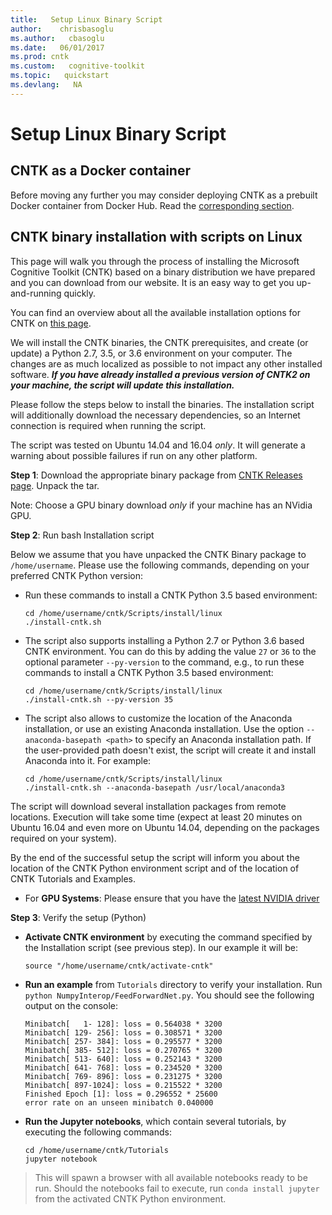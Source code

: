 ```yaml
---
title:   Setup Linux Binary Script
author:    chrisbasoglu
ms.author:   cbasoglu
ms.date:   06/01/2017
ms.prod: cntk
ms.custom:   cognitive-toolkit
ms.topic:   quickstart
ms.devlang:   NA
---
```


# Setup Linux Binary Script

## CNTK as a Docker container
Before moving any further you may consider deploying CNTK as a prebuilt Docker container from Docker Hub. Read the [corresponding section](./CNTK-Docker-Containers.md).

## CNTK binary installation with scripts on Linux

This page will walk you through the process of installing the Microsoft Cognitive Toolkit (CNTK)
based on a binary distribution we have prepared and you can download from our website. It is an easy way
to get you up-and-running quickly. 

You can find an overview about all the available installation options for CNTK on [this page](./Setup-CNTK-on-your-machine.md).

We will install the CNTK binaries, the CNTK prerequisites, and create (or update) a Python 2.7, 3.5, or 3.6 environment 
on your computer. The changes are as much localized as possible to not impact any other installed
software. _**If you have already installed a previous version of CNTK2 on your machine, the script will 
update this installation.**_

Please follow the steps below to install the binaries. The installation script
will additionally download the necessary dependencies, so an Internet
connection is required when running the script.

The script was tested on Ubuntu 14.04 and 16.04 *only*. It will generate a warning about possible failures if run on any other platform.

**Step 1**: Download the appropriate binary package from [CNTK Releases page](https://github.com/Microsoft/CNTK/releases). Unpack the tar.

Note: Choose a GPU binary download *only* if your machine has an NVidia GPU.

**Step 2**: Run bash Installation script

Below we assume that you have unpacked the CNTK Binary package to `/home/username`.
Please use the following commands, depending on your preferred CNTK Python version:

- Run these commands to install a CNTK Python 3.5 based environment:
  ```
  cd /home/username/cntk/Scripts/install/linux
  ./install-cntk.sh
  ```
- The script also supports installing a Python 2.7 or Python 3.6 based CNTK environment. You can do this by adding the value `27` or `36` to the optional parameter `--py-version` to the command, e.g., to run these commands to install a CNTK Python 3.5 based environment:
  ```
  cd /home/username/cntk/Scripts/install/linux
  ./install-cntk.sh --py-version 35
  ```
- The script also allows to customize the location of the Anaconda installation, or use an existing
  Anaconda installation. Use the option `--anaconda-basepath <path>` to specify an Anaconda installation
  path. If the user-provided path doesn't exist, the script will create it and install Anaconda into it.
  For example:
  ```
  cd /home/username/cntk/Scripts/install/linux
  ./install-cntk.sh --anaconda-basepath /usr/local/anaconda3
  ```
 
The script will download several installation packages from remote locations.
Execution will take some time (expect at least 20 minutes on Ubuntu 16.04 and even more on Ubuntu 14.04, depending on the packages required on your system).

By the end of the successful setup the script will inform you about the location of the CNTK Python environment script and of the location of CNTK Tutorials and Examples.

- For **GPU Systems**: Please ensure that you have the [latest NVIDIA driver](http://www.nvidia.com/drivers)

**Step 3**: Verify the setup (Python)

- **Activate CNTK environment** by executing the command specified by the Installation script (see previous step). In our example it will be:
  ```
  source "/home/username/cntk/activate-cntk"
  ```

- **Run an example** from `Tutorials` directory to verify your installation. Run `python NumpyInterop/FeedForwardNet.py`. You should see the following output on the console:
  ```
  Minibatch[   1- 128]: loss = 0.564038 * 3200
  Minibatch[ 129- 256]: loss = 0.308571 * 3200
  Minibatch[ 257- 384]: loss = 0.295577 * 3200
  Minibatch[ 385- 512]: loss = 0.270765 * 3200
  Minibatch[ 513- 640]: loss = 0.252143 * 3200
  Minibatch[ 641- 768]: loss = 0.234520 * 3200
  Minibatch[ 769- 896]: loss = 0.231275 * 3200
  Minibatch[ 897-1024]: loss = 0.215522 * 3200
  Finished Epoch [1]: loss = 0.296552 * 25600
  error rate on an unseen minibatch 0.040000
  ```

- **Run the Jupyter notebooks**, which contain several tutorials, by executing the following commands:
  ```
  cd /home/username/cntk/Tutorials
  jupyter notebook
  ```
> This will spawn a browser with all available notebooks ready to be run. Should the notebooks fail to execute, run `conda install jupyter` from the activated CNTK Python environment.
